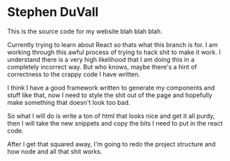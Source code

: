 # Stephen DuVall
This is the source code for my website blah blah blah.

Currently trying to learn about React so thats what this branch is for.
I am working through this awful process of trying to hack shit to make it work.
I understand there is a very high likelihood that I am doing this in a completely incorrect way. But who knows, maybe there's a hint of correctness to the crappy code I have written.

I think I have a good framework written to generate my components and stuff like that, now I need to style the shit out of the page and hopefully make something that doesn't look too bad.

So what I will do is write a ton of html that looks nice and get it all purdy, then I will take the new snippets and copy the bits I need to put in the react code.

After I get that squared away, I'm going to redo the project structure and how node and all that shit works.

